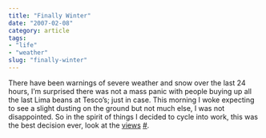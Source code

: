 ```yaml
---
title: "Finally Winter"
date: "2007-02-08"
category: article
tags:
- "life"
- "weather"
slug: "finally-winter"
---
```


There have been warnings of severe weather and snow over the last 24 hours, I’m surprised there was not a mass panic with people buying up all the last Lima beans at Tesco’s; just in case. This morning I woke expecting to see a slight dusting on the ground but not much else, I was not disappointed. So in the spirit of things I decided to cycle into work, this was the best decision ever, look at the [views](https://farm1.static.flickr.com/163/383533755_a714f1847a.jpg) [\#](https://www.flickr.com/photos/funkylarma/383533755/ "Photo Sharing").
